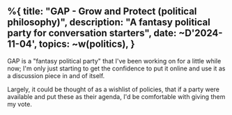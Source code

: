 %{
  title: "GAP - Grow and Protect (political philosophy)",
  description: "A fantasy political party for conversation starters",
  date: ~D'2024-11-04',
  topics: ~w(politics),
}
---

GAP is a "fantasy political party" that I've been working on for a little while now; I'm only just starting to get the confidence to put it online and use it as a discussion piece in and of itself.

Largely, it could be thought of as a wishlist of policies, that if a party were available and put these as their agenda, I'd be comfortable with giving them my vote.

